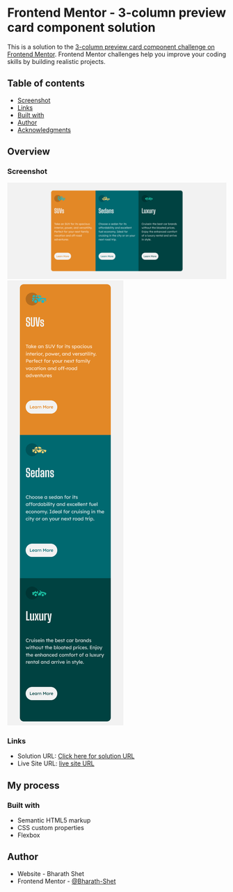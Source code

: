 # Frontend Mentor - 3-column preview card component solution

This is a solution to the [3-column preview card component challenge on Frontend Mentor](https://www.frontendmentor.io/challenges/3column-preview-card-component-pH92eAR2-). Frontend Mentor challenges help you improve your coding skills by building realistic projects.

## Table of contents

- [Screenshot](#screenshot)
- [Links](#links)
- [Built with](#built-with)
- [Author](#author)
- [Acknowledgments](#acknowledgments)

## Overview

### Screenshot

![](./design/screenshot01.png)
![](./design/screenshot02.png)

### Links

- Solution URL: [Click here for solution URL]()
- Live Site URL: [live site URL](https://reverent-rosalind-f04be6.netlify.app/)

## My process

### Built with

- Semantic HTML5 markup
- CSS custom properties
- Flexbox

## Author

- Website - Bharath Shet
- Frontend Mentor - [@Bharath-Shet](https://www.frontendmentor.io/profile/Bharath-Shet)
